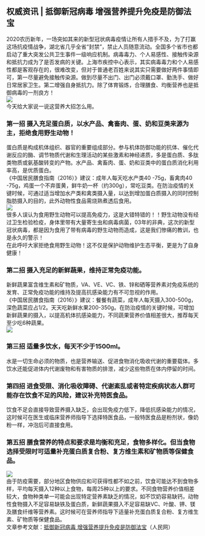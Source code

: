 ## 权威资讯 | 抵御新冠病毒 增强营养提升免疫是防御法宝  
2020农历新年，一场突如其来的新型冠状病毒疫情让所有人措手不及，为了打赢这场抗疫情战争，湖北省几乎全省“封禁”，禁止人员随意流动。全国多个省市也都启动了重大突发公共卫生事件一级响应机制。病毒毒力、个人易感性、接触传染源和抵抗力成为了是否发病的关键。上海市疾控中心表示，其实病毒毒力和个人易感性都是客观存在的，很难改变，但对于普通老百姓来说其实只需要做好两件事情即可，第一尽量避免接触传染源。做到尽量不出门、出门必须戴口罩、勤洗手、做好日常居家卫生。第二增强自身抵抗力。除了体育锻炼，合理膳食、均衡营养也是抵御病毒的一剂良方！  
![](http://cdncms.v-keep.cn/wp-content/uploads/2020/02/602.jpg)  
今天给大家说一说这营养大招怎么用。  
### 第一招 摄入充足蛋白质，以水产品、禽畜肉、蛋、奶和豆类来源为主，拒绝食用野生动物！  
蛋白质是构成机体组织、器官的重要组成部分。参与机体防御功能的抗体、催化代谢反应的酶、调节物质代谢和生理活动的某些激素和神经递质，多是蛋白质、多肽类物质或氨基酸转变的产物。水产品、禽畜肉、蛋、奶和豆类中的蛋白质消化利用率高，是优质蛋白。  
《中国居民膳食指南（2016）》建议：成年人每天吃水产类40 -75g，畜禽肉40 -75g，鸡蛋一个不弃蛋黄，鲜牛奶一杯（约300g），常吃豆类。在防治疫情的关键时候，可通过适当增加水产类和禽类摄入量，以达到增加蛋白质摄入的同时控制脂肪摄入的目的，此外动物性食品需烧熟煮透后食用。  
![](http://cdncms.v-keep.cn/wp-content/uploads/2020/02/u41147569631502413794fm11gp0.jpg)  
很多人误认为食用野生动物可以提高免疫力，这是大错特错的！！野生动物没有经过卫生检验检疫，身体里带有大量寄生虫和病毒病菌，03年的非典，这次的新型冠状病毒，都是因为食用了带有病毒的野生动物而造成，这是我们惨痛的教训，也是永久的警示！  
在此呼吁大家拒绝食用野生动物！这不仅是保护动物维护生态平衡，更是为了自身健康！  
### 第二招 摄入充足的新鲜蔬果，维持正常免疫功能。  
新鲜蔬果富含维生素和矿物质，VA、VE、VC、铁、锌和硒等营养素对免疫系统的发育、正常免疫功能的维持及提高抗感染能力有不可忽视的作用。  
《中国居民膳食指南（2016）》建议：餐餐有蔬菜，成年人每天摄入300-500g，深色蔬菜应占1/2。天天吃新鲜水果200-350g。在防治疫情的关键时候，可增加新鲜蔬果的摄入，以提高机体抗感染能力，不同蔬果营养价值相差很大，推荐每天至少吃6种蔬果。  
![](http://cdncms.v-keep.cn/wp-content/uploads/2020/02/617.jpg)  
### 第三招 适量多饮水，每天不少于1500ml。  
水是一切生命必须的物质，也是营养输送、促进食物消化吸收代谢的重要载体。多饮水还能促进体内代谢废物和有害物质的排泄，减少这些物质在体内停留的时间。  
### 第四招 进食受限、消化吸收障碍、代谢紊乱或者特定疾病状态人群可能存在饮食不足的风险，建议补充特医食品。  
饮食不足会直接导致营养摄入缺乏，会出现免疫力低下，降低抗感染能力的情况，这时候可在医生或临床营养师指导下选择特医食品，一般特医食品是粉剂状，像奶粉一样，冲泡后可直接食用。  
### 第五招 膳食营养的特点和要求是均衡和充足，食物多样化。但当食物选择受限时可适量补充蛋白质复合粉、复方维生素和矿物质等保健食品。  
![](http://cdncms.v-keep.cn/wp-content/uploads/2020/02/u40377905363916960925fm11gp0.jpg)  
由于防疫需要，部分地区食物供应和可获得性都不如之前，饮食可能达不到食物多样，平均每天摄入12种以上食物，每周25种以上的要求。不同食物营养价值相差较大，食物种类单一可能会出现特定营养素缺乏的情况，如不饮奶容易缺钙，动物性食物摄入不足容易缺铁及蛋白质，新鲜蔬果摄入不足容易缺VC、叶酸、钾、镁及膳食纤维等营养素。这时候可在营养师指导下适量补充蛋白质复合粉、复方维生素、矿物质等保健食品。  
文章参考文献：<a href="http://health.people.com.cn/n1/2020/0208/c14739-31577012.html">抵御新冠病毒 增强营养提升免疫是防御法宝</a>（人民网）  
